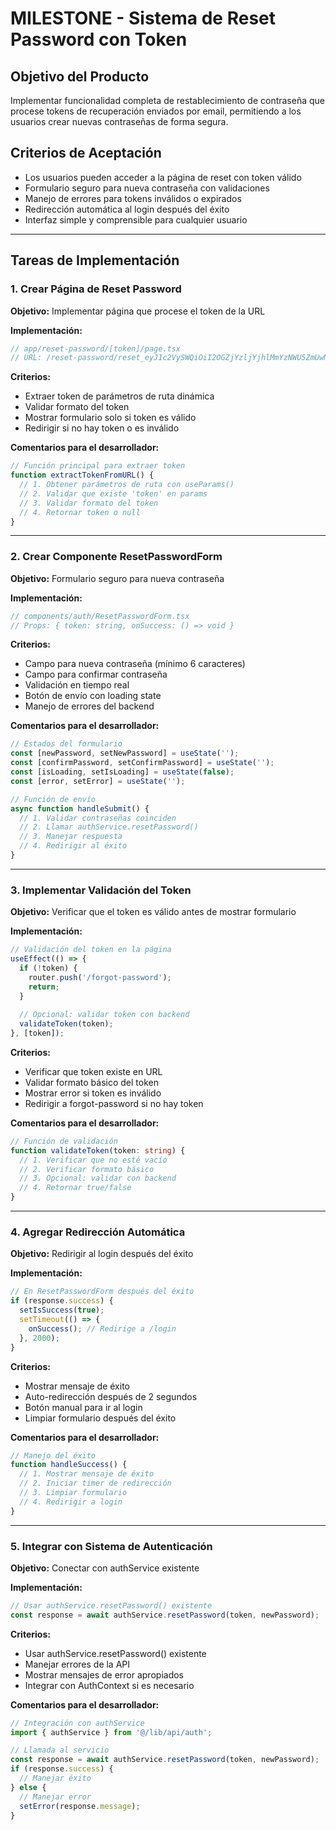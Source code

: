 # MILESTONE - Sistema de Reset Password con Token

## Objetivo del Producto
Implementar funcionalidad completa de restablecimiento de contraseña que procese tokens de recuperación enviados por email, permitiendo a los usuarios crear nuevas contraseñas de forma segura.

## Criterios de Aceptación
- Los usuarios pueden acceder a la página de reset con token válido
- Formulario seguro para nueva contraseña con validaciones
- Manejo de errores para tokens inválidos o expirados
- Redirección automática al login después del éxito
- Interfaz simple y comprensible para cualquier usuario

---

## Tareas de Implementación

### 1. **Crear Página de Reset Password**
**Objetivo:** Implementar página que procese el token de la URL

**Implementación:**
```typescript
// app/reset-password/[token]/page.tsx
// URL: /reset-password/reset_eyJ1c2VySWQiOiI2OGZjYzljYjhlMmYzNWU5ZmUwNjkwMGUiLCJlbWFpbCI6ImFkbWluQGFpcmJuYi5jb20iLCJ0eXBlIjoicGFzc3dvcmQtcmVzZXQiLCJpYXQiOjE3NjE0MjIwMDksImV4cCI6MTc2MTUwODQwOX0=
```

**Criterios:**
- Extraer token de parámetros de ruta dinámica
- Validar formato del token
- Mostrar formulario solo si token es válido
- Redirigir si no hay token o es inválido

**Comentarios para el desarrollador:**
```typescript
// Función principal para extraer token
function extractTokenFromURL() {
  // 1. Obtener parámetros de ruta con useParams()
  // 2. Validar que existe 'token' en params
  // 3. Validar formato del token
  // 4. Retornar token o null
}
```

---

### 2. **Crear Componente ResetPasswordForm**
**Objetivo:** Formulario seguro para nueva contraseña

**Implementación:**
```typescript
// components/auth/ResetPasswordForm.tsx
// Props: { token: string, onSuccess: () => void }
```

**Criterios:**
- Campo para nueva contraseña (mínimo 6 caracteres)
- Campo para confirmar contraseña
- Validación en tiempo real
- Botón de envío con loading state
- Manejo de errores del backend

**Comentarios para el desarrollador:**
```typescript
// Estados del formulario
const [newPassword, setNewPassword] = useState('');
const [confirmPassword, setConfirmPassword] = useState('');
const [isLoading, setIsLoading] = useState(false);
const [error, setError] = useState('');

// Función de envío
async function handleSubmit() {
  // 1. Validar contraseñas coinciden
  // 2. Llamar authService.resetPassword()
  // 3. Manejar respuesta
  // 4. Redirigir al éxito
}
```

---

### 3. **Implementar Validación del Token**
**Objetivo:** Verificar que el token es válido antes de mostrar formulario

**Implementación:**
```typescript
// Validación del token en la página
useEffect(() => {
  if (!token) {
    router.push('/forgot-password');
    return;
  }
  
  // Opcional: validar token con backend
  validateToken(token);
}, [token]);
```

**Criterios:**
- Verificar que token existe en URL
- Validar formato básico del token
- Mostrar error si token es inválido
- Redirigir a forgot-password si no hay token

**Comentarios para el desarrollador:**
```typescript
// Función de validación
function validateToken(token: string) {
  // 1. Verificar que no esté vacío
  // 2. Verificar formato básico
  // 3. Opcional: validar con backend
  // 4. Retornar true/false
}
```

---

### 4. **Agregar Redirección Automática**
**Objetivo:** Redirigir al login después del éxito

**Implementación:**
```typescript
// En ResetPasswordForm después del éxito
if (response.success) {
  setIsSuccess(true);
  setTimeout(() => {
    onSuccess(); // Redirige a /login
  }, 2000);
}
```

**Criterios:**
- Mostrar mensaje de éxito
- Auto-redirección después de 2 segundos
- Botón manual para ir al login
- Limpiar formulario después del éxito

**Comentarios para el desarrollador:**
```typescript
// Manejo del éxito
function handleSuccess() {
  // 1. Mostrar mensaje de éxito
  // 2. Iniciar timer de redirección
  // 3. Limpiar formulario
  // 4. Redirigir a login
}
```

---

### 5. **Integrar con Sistema de Autenticación**
**Objetivo:** Conectar con authService existente

**Implementación:**
```typescript
// Usar authService.resetPassword() existente
const response = await authService.resetPassword(token, newPassword);
```

**Criterios:**
- Usar authService.resetPassword() existente
- Manejar errores de la API
- Mostrar mensajes de error apropiados
- Integrar con AuthContext si es necesario

**Comentarios para el desarrollador:**
```typescript
// Integración con authService
import { authService } from '@/lib/api/auth';

// Llamada al servicio
const response = await authService.resetPassword(token, newPassword);
if (response.success) {
  // Manejar éxito
} else {
  // Manejar error
  setError(response.message);
}
```
